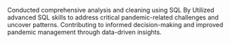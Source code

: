 Conducted comprehensive analysis and cleaning using SQL
By Utilized advanced SQL skills to address critical pandemic-related challenges and uncover patterns.
Contributing to informed decision-making and improved pandemic management through data-driven insights.
